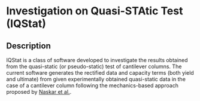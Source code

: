 # Investigation on Quasi-STAtic Test (IQStat)

## Description
IQStat is a class of software developed to investigate the results obtained from the quasi-static (or pseudo-static) test of cantilever columns. The current software generates the rectified data and capacity terms (both yield and ultimate) from given experimentally obtained quasi-static data in the case of a cantilever column following the mechanics-based approach proposed by <a href="https://doi.org/10.1061/(ASCE)ST.1943-541X.0002522">Naskar et al.</a>.
